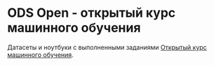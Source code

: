 # ODS Open - открытый курс машинного обучения

Датасеты и ноутбуки с выполненными заданиями [Открытый курс машинного обучения](https://habr.com/ru/company/ods/blog/322626/).


